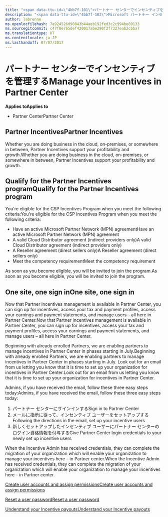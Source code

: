 ```yaml
---
title: "<span data-ttu-id=\"4bb7f-101\">パートナー センターでインセンティブを管理する | パートナー センター</span><span class=\"sxs-lookup\"><span data-stu-id=\"4bb7f-101\">Manage your Incentives in Partner Center | Partner Center</span></span>"
description: "<span data-ttu-id=\"4bb7f-102\">Microsoft パートナー インセンティブ プログラムがパートナーの収益性と成長をサポート</span><span class=\"sxs-lookup\"><span data-stu-id=\"4bb7f-102\">Microsoft Partner Incentives programs support partner profitability and growth</span></span>"
author: labrenne
ms.openlocfilehash: 7a924526d90843b44aeb192fed3c2c994be89133
ms.sourcegitcommit: c47f8e765def420017abe290f2f7327eab2cbba7
ms.translationtype: HT
ms.contentlocale: ja-JP
ms.lasthandoff: 07/07/2017
---
```

# <a name="manage-your-incentives-in-partner-center"></a><span data-ttu-id="4bb7f-103">パートナー センターでインセンティブを管理する</span><span class="sxs-lookup"><span data-stu-id="4bb7f-103">Manage your Incentives in Partner Center</span></span> 

**<span data-ttu-id="4bb7f-104">Applies to</span><span class="sxs-lookup"><span data-stu-id="4bb7f-104">Applies to</span></span>**

-  <span data-ttu-id="4bb7f-105">Partner Center</span><span class="sxs-lookup"><span data-stu-id="4bb7f-105">Partner Center</span></span>

## <a name="partner-incentives"></a><span data-ttu-id="4bb7f-106">Partner Incentives</span><span class="sxs-lookup"><span data-stu-id="4bb7f-106">Partner Incentives</span></span> 

<span data-ttu-id="4bb7f-107">Whether you are doing business in the cloud, on-premises, or somewhere in between, Partner Incentives support your profitability and growth.</span><span class="sxs-lookup"><span data-stu-id="4bb7f-107">Whether you are doing business in the cloud, on-premises, or somewhere in between, Partner Incentives support your profitability and growth.</span></span>

## <a name="qualify-for-the-partner-incentives-program"></a><span data-ttu-id="4bb7f-108">Qualify for the Partner Incentives program</span><span class="sxs-lookup"><span data-stu-id="4bb7f-108">Qualify for the Partner Incentives program</span></span>

<span data-ttu-id="4bb7f-109">You're eligible for the CSP Incentives Program when you meet the following criteria:</span><span class="sxs-lookup"><span data-stu-id="4bb7f-109">You're eligible for the CSP Incentives Program when you meet the following criteria:</span></span>

-   <span data-ttu-id="4bb7f-110">Have an active Microsoft Partner Network (MPN) agreement</span><span class="sxs-lookup"><span data-stu-id="4bb7f-110">Have an active Microsoft Partner Network (MPN) agreement</span></span> 
-   <span data-ttu-id="4bb7f-111">A valid Cloud Distributor agreement (indirect providers only)</span><span class="sxs-lookup"><span data-stu-id="4bb7f-111">A valid Cloud Distributor agreement (indirect providers only)</span></span>
-   <span data-ttu-id="4bb7f-112">A Reseller agreement (direct sellers only)</span><span class="sxs-lookup"><span data-stu-id="4bb7f-112">A Reseller agreement (direct sellers only)</span></span>
-   <span data-ttu-id="4bb7f-113">Meet the competency requirement</span><span class="sxs-lookup"><span data-stu-id="4bb7f-113">Meet the competency requirement</span></span>

<span data-ttu-id="4bb7f-114">As soon as you become eligible, you will be invited to join the program.</span><span class="sxs-lookup"><span data-stu-id="4bb7f-114">As soon as you become eligible, you will be invited to join the program.</span></span>

## <a name="one-site-one-sign-in"></a><span data-ttu-id="4bb7f-115">One site, one sign in</span><span class="sxs-lookup"><span data-stu-id="4bb7f-115">One site, one sign in</span></span>

<span data-ttu-id="4bb7f-116">Now that Partner incentives management is available in Partner Center, you can sign up for incentives, access your tax and payment profiles, access your earnings and payment statements, and manage users – all here in Partner Center.</span><span class="sxs-lookup"><span data-stu-id="4bb7f-116">Now that Partner incentives management is available in Partner Center, you can sign up for incentives, access your tax and payment profiles, access your earnings and payment statements, and manage users – all here in Partner Center.</span></span> 

<span data-ttu-id="4bb7f-117">Beginning with already enrolled Partners, we are enabling partners to manage incentives in Partner Center in phases starting in July.</span><span class="sxs-lookup"><span data-stu-id="4bb7f-117">Beginning with already enrolled Partners, we are enabling partners to manage incentives in Partner Center in phases starting in July.</span></span> <span data-ttu-id="4bb7f-118">Look out for an email from us letting you know that it is time to set up your organization for incentives in Partner Center.</span><span class="sxs-lookup"><span data-stu-id="4bb7f-118">Look out for an email from us letting you know that it is time to set up your organization for incentives in Partner Center.</span></span> 

<span data-ttu-id="4bb7f-119">Admins, if you have received the email, follow these three easy steps today:</span><span class="sxs-lookup"><span data-stu-id="4bb7f-119">Admins, if you have received the email, follow these three easy steps today:</span></span>

1.  <span data-ttu-id="4bb7f-120">パートナー センターにサインインする</span><span class="sxs-lookup"><span data-stu-id="4bb7f-120">Sign in to Partner Center</span></span> 
2.  <span data-ttu-id="4bb7f-121">メールに指示に従って、インセンティブ ユーザーをセットアップする</span><span class="sxs-lookup"><span data-stu-id="4bb7f-121">Following the directions in the email, set up your incentive users</span></span> 
3.  <span data-ttu-id="4bb7f-122">新しくセットアップしたインセンティブ ユーザーにパートナー センターのログイン資格情報を付与する</span><span class="sxs-lookup"><span data-stu-id="4bb7f-122">Give Partner Center login credentials to your newly set up incentive users</span></span>

<span data-ttu-id="4bb7f-123">When the Incentive Admin has received credentials, they can complete the migration of your organization which will enable your organization to manage your incentives here – in Partner center.</span><span class="sxs-lookup"><span data-stu-id="4bb7f-123">When the Incentive Admin has received credentials, they can complete the migration of your organization which will enable your organization to manage your incentives here – in Partner center.</span></span>


[<span data-ttu-id="4bb7f-124">Create user accounts and assign permissions</span><span class="sxs-lookup"><span data-stu-id="4bb7f-124">Create user accounts and assign permissions</span></span>](create-user-accounts-and-set-permissions.md)

[<span data-ttu-id="4bb7f-125">Reset a user password</span><span class="sxs-lookup"><span data-stu-id="4bb7f-125">Reset a user password</span></span>](reset-a-user-password.md)

[<span data-ttu-id="4bb7f-126">Understand your Incentive payouts</span><span class="sxs-lookup"><span data-stu-id="4bb7f-126">Understand your Incentive payouts</span></span>](understand-incentive-payouts.md)

